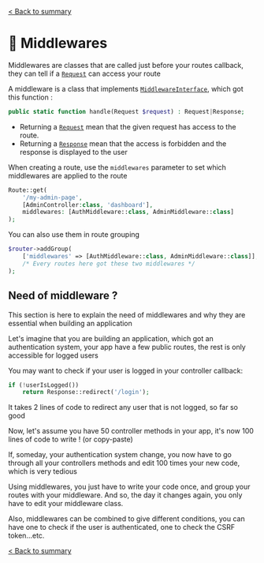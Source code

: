 [< Back to summary](../README.md)

# 🚦 Middlewares

Middlewares are classes that are called just before your routes callback, they can tell if a [`Request`](../../Classes/Http/Request.php) can access your route

A middleware is a class that implements [`MiddlewareInterface`](../../Classes/Web/MiddlewareInterface.php),
which got this function :

```php
public static function handle(Request $request) : Request|Response;
```

- Returning a [`Request`](../../Classes/Http/Request.php) mean that the given request has access to the route.
- Returning a [`Response`](../../Classes/Http/Response.php) mean that the access is forbidden and the response is displayed to the user

When creating a route, use the `middlewares` parameter to set which middlewares are applied to the route

```php
Route::get(
    '/my-admin-page',
    [AdminController:class, 'dashboard'],
    middlewares: [AuthMiddleware::class, AdminMiddleware::class]
);
```

You can also use them in route grouping

```php
$router->addGroup(
    ['middlewares' => [AuthMiddleware::class, AdminMiddleware::class]],
    /* Every routes here got these two middlewares */
);
```

## Need of middleware ?

This section is here to explain the need of middlewares and why they are essential when building an application

Let's imagine that you are building an application, which got an authentication system, your app have a few public routes, the rest is only accessible for logged users

You may want to check if your user is logged in your controller callback:
```php
if (!userIsLogged())
    return Response::redirect('/login');
```

It takes 2 lines of code to redirect any user that is not logged, so far so good

Now, let's assume you have 50 controller methods in your app, it's now 100 lines of code to write ! (or copy-paste)

If, someday, your authentication system change, you now have to go through all your controllers methods and edit 100 times your new code, which is very tedious

Using middlewares, you just have to write your code once, and group your routes with your middleware. And so, the day it changes again, you only have to edit your middleware class.

Also, middlewares can be combined to give different conditions, you can have one to check if the user is authenticated, one to check the CSRF token...etc.

[< Back to summary](../README.md)